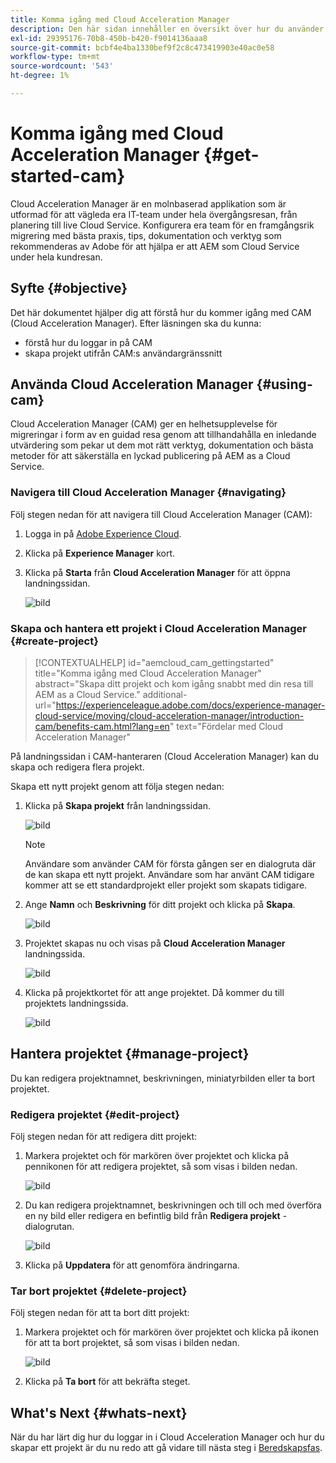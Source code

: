 ```yaml
---
title: Komma igång med Cloud Acceleration Manager
description: Den här sidan innehåller en översikt över hur du använder och kommer igång med Cloud Acceleration Manager.
exl-id: 29395176-70b8-450b-b420-f9014136aaa8
source-git-commit: bcbf4e4ba1330bef9f2c8c473419903e40ac0e58
workflow-type: tm+mt
source-wordcount: '543'
ht-degree: 1%

---
```


# Komma igång med Cloud Acceleration Manager {#get-started-cam}

Cloud Acceleration Manager är en molnbaserad applikation som är utformad för att vägleda era IT-team under hela övergångsresan, från planering till live Cloud Service. Konfigurera era team för en framgångsrik migrering med bästa praxis, tips, dokumentation och verktyg som rekommenderas av Adobe för att hjälpa er att AEM som Cloud Service under hela kundresan.

## Syfte {#objective}

Det här dokumentet hjälper dig att förstå hur du kommer igång med CAM (Cloud Acceleration Manager). Efter läsningen ska du kunna:

* förstå hur du loggar in på CAM
* skapa projekt utifrån CAM:s användargränssnitt

## Använda Cloud Acceleration Manager {#using-cam}

Cloud Acceleration Manager (CAM) ger en helhetsupplevelse för migreringar i form av en guidad resa genom att tillhandahålla en inledande utvärdering som pekar ut dem mot rätt verktyg, dokumentation och bästa metoder för att säkerställa en lyckad publicering på AEM as a Cloud Service.

### Navigera till Cloud Acceleration Manager {#navigating}

Följ stegen nedan för att navigera till Cloud Acceleration Manager (CAM):

1. Logga in på [Adobe Experience Cloud](https://experience.adobe.com).

1. Klicka på **Experience Manager** kort.

1. Klicka på **Starta** från **Cloud Acceleration Manager** för att öppna landningssidan.

   ![bild](/help/journey-migration/cloud-acceleration-manager/assets/cam-1.png)

### Skapa och hantera ett projekt i Cloud Acceleration Manager {#create-project}

>[!CONTEXTUALHELP]
>id="aemcloud_cam_gettingstarted"
>title="Komma igång med Cloud Acceleration Manager"
>abstract="Skapa ditt projekt och kom igång snabbt med din resa till AEM as a Cloud Service."
>additional-url="https://experienceleague.adobe.com/docs/experience-manager-cloud-service/moving/cloud-acceleration-manager/introduction-cam/benefits-cam.html?lang=en" text="Fördelar med Cloud Acceleration Manager"

På landningssidan i CAM-hanteraren (Cloud Acceleration Manager) kan du skapa och redigera flera projekt.

Skapa ett nytt projekt genom att följa stegen nedan:

1. Klicka på **Skapa projekt** från landningssidan.

   ![bild](/help/journey-migration/cloud-acceleration-manager/assets/cam-2.png)

   >[!NOTE]
   >Användare som använder CAM för första gången ser en dialogruta där de kan skapa ett nytt projekt. Användare som har använt CAM tidigare kommer att se ett standardprojekt eller projekt som skapats tidigare.

1. Ange **Namn** och **Beskrivning** för ditt projekt och klicka på **Skapa**.

   ![bild](/help/journey-migration/cloud-acceleration-manager/assets/cam-3.png)

1. Projektet skapas nu och visas på **Cloud Acceleration Manager** landningssida.

   ![bild](/help/journey-migration/cloud-acceleration-manager/assets/cam-landing.png)

1. Klicka på projektkortet för att ange projektet. Då kommer du till projektets landningssida.

   ![bild](/help/journey-migration/cloud-acceleration-manager/assets/cam-5.png)

## Hantera projektet {#manage-project}

Du kan redigera projektnamnet, beskrivningen, miniatyrbilden eller ta bort projektet.

### Redigera projektet {#edit-project}

Följ stegen nedan för att redigera ditt projekt:

1. Markera projektet och för markören över projektet och klicka på pennikonen för att redigera projektet, så som visas i bilden nedan.

   ![bild](/help/journey-migration/cloud-acceleration-manager/assets/cam-4.png)

1. Du kan redigera projektnamnet, beskrivningen och till och med överföra en ny bild eller redigera en befintlig bild från **Redigera projekt** -dialogrutan.

   ![bild](/help/journey-migration/cloud-acceleration-manager/assets/cam-edit.png)

1. Klicka på **Uppdatera** för att genomföra ändringarna.

### Tar bort projektet {#delete-project}

Följ stegen nedan för att ta bort ditt projekt:

1. Markera projektet och för markören över projektet och klicka på ikonen för att ta bort projektet, så som visas i bilden nedan.

   ![bild](/help/journey-migration/cloud-acceleration-manager/assets/cam-4.png)

1. Klicka på **Ta bort** för att bekräfta steget.

## What&#39;s Next {#whats-next}

När du har lärt dig hur du loggar in i Cloud Acceleration Manager och hur du skapar ett projekt är du nu redo att gå vidare till nästa steg i [Beredskapsfas](https://experienceleague.adobe.com/docs/experience-manager-cloud-service/moving/cloud-acceleration-manager/using-cam/cam-readiness-phase.html?lang=en).
